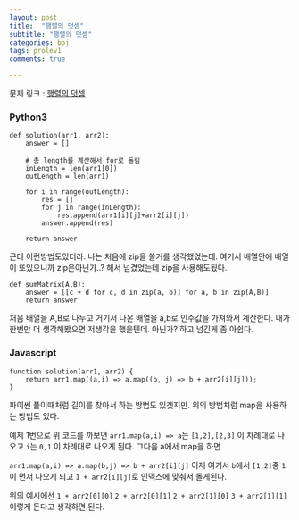 ```yaml
---
layout: post
title:  "행렬의 덧셈"
subtitle: "행렬의 덧셈"
categories: boj
tags: prolev1
comments: true

---
```


문제 링크 : [행렬의 덧셈](https://programmers.co.kr/learn/courses/30/lessons/12950?language=python3)

### Python3
```
def solution(arr1, arr2):
    answer = []
    
    # 총 length를 계산해서 for로 돌림
    inLength = len(arr1[0])
    outLength = len(arr1)
    
    for i in range(outLength):
        res = []
        for j in range(inLength):
            res.append(arr1[i][j]+arr2[i][j])
        answer.append(res)
        
    return answer
```

근데 이런방법도있더라. 나는 처음에 zip을 쓸거를 생각했었는데. 여기서 배열안에 배열이 또있으니까 zip은아닌가..? 해서 넘겼었는데 zip을 사용해도됬다.

```
def sumMatrix(A,B):
    answer = [[c + d for c, d in zip(a, b)] for a, b in zip(A,B)]
    return answer
```

처음 배열을 A,B로 나누고 거기서 나온 배열을 a,b로 인수값을 가져와서 계산한다. 내가 한번만 더 생각해봤으면 저생각을 했을텐데. 아닌가? 하고 넘긴게 좀 아쉽다.

### Javascript
```
function solution(arr1, arr2) {   
    return arr1.map((a,i) => a.map((b, j) => b + arr2[i][j]));
}
```

파이썬 풀이때처럼 길이를 찾아서 하는 방법도 있겟지만. 위의 방법처럼 map을 사용하는 방법도 있다.

예제 1번으로 위 코드를 까보면 `arr1.map(a,i) => a`는 `[1,2],[2,3]` 이 차례대로 나오고 `i`는 `0,1` 이 차례대로 나오게 된다. 그다음 a에서 map을 하면

`arr1.map(a,i) => a.map(b,j) => b + arr2[i][j]` 이제 여기서 `b`에서 `[1,2]`중 `1`이 먼저 나오게 되고 `1 + arr2[i][j]`로 인덱스에 맞춰서 돌게된다.

위의 예시에선 `1 + arr2[0][0]` `2 + arr2[0][1]` `2 + arr2[1][0]` `3 + arr2[1][1]` 이렇게 돈다고 생각하면 된다.